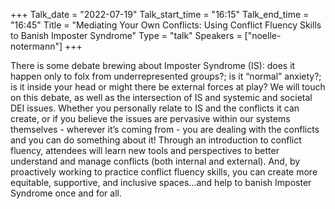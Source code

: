 +++
Talk_date = "2022-07-19"
Talk_start_time = "16:15"
Talk_end_time = "16:45"
Title = "Mediating Your Own Conflicts: Using Conflict Fluency Skills to Banish Imposter Syndrome"
Type = "talk"
Speakers = ["noelle-notermann"]
+++


There is some debate brewing about Imposter Syndrome (IS): does it happen only to folx from underrepresented groups?; is it “normal” anxiety?; is it inside your head or might there be external forces at play? We will touch on this debate, as well as the intersection of IS and systemic and societal DEI issues. Whether you personally relate to IS and the conflicts it can create, or if you believe the issues are pervasive within our systems themselves - wherever it’s coming from - you are dealing with the conflicts and you can do something about it! Through an introduction to conflict fluency, attendees will learn new tools and perspectives to better understand and manage conflicts (both internal and external). And, by proactively working to practice conflict fluency skills, you can create more equitable, supportive, and inclusive spaces…and help to banish Imposter Syndrome once and for all.
